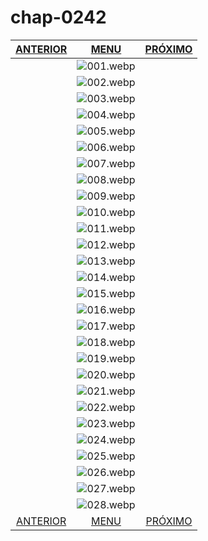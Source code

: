 # chap-0242
|[ANTERIOR](/chap-0241/readme.md)|[MENU](/readme.md)|[PRÓXIMO](/chap-0243/readme.md)|
 |:--:|:--:|:--:|
||![001.webp](001.webp)||
||![002.webp](002.webp)||
||![003.webp](003.webp)||
||![004.webp](004.webp)||
||![005.webp](005.webp)||
||![006.webp](006.webp)||
||![007.webp](007.webp)||
||![008.webp](008.webp)||
||![009.webp](009.webp)||
||![010.webp](010.webp)||
||![011.webp](011.webp)||
||![012.webp](012.webp)||
||![013.webp](013.webp)||
||![014.webp](014.webp)||
||![015.webp](015.webp)||
||![016.webp](016.webp)||
||![017.webp](017.webp)||
||![018.webp](018.webp)||
||![019.webp](019.webp)||
||![020.webp](020.webp)||
||![021.webp](021.webp)||
||![022.webp](022.webp)||
||![023.webp](023.webp)||
||![024.webp](024.webp)||
||![025.webp](025.webp)||
||![026.webp](026.webp)||
||![027.webp](027.webp)||
||![028.webp](028.webp)||
|[ANTERIOR](/chap-0241/readme.md)|[MENU](/readme.md)|[PRÓXIMO](/chap-0243/readme.md)|
